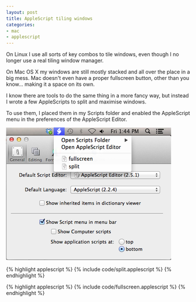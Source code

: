 ```yaml
---
layout: post
title: AppleScript tiling windows
categories:
- mac
- applescript
---
```


On Linux I use all sorts of key combos to tile windows, even though I no longer use a real tiling window manager.

On Mac OS X my windows are still mostly stacked and all over the place in a big mess. Mac doesn't even have a proper fullscreen button, other than you know… making it a space on its own.

I know there are tools to do the same thing in a more fancy way, but instead I wrote a few AppleScripts to split and maximise windows.

To use them, I placed them in my Scripts folder and enabled the AppleScript menu in the preferences of the AppleScript Editor.

![AppleScript Editor preferences](/images/applescript_preferences.png)

{% highlight applescript %}
{% include code/split.applescript %}
{% endhighlight %}

{% highlight applescript %}
{% include code/fullscreen.applescript %}
{% endhighlight %}